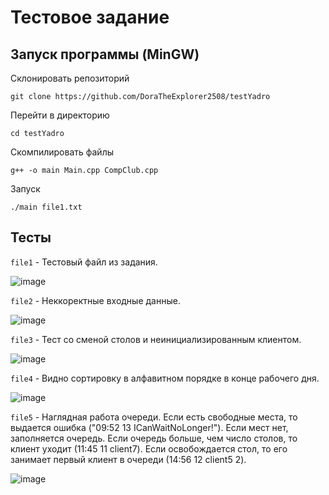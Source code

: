 # Тестовое задание
## Запуск программы (MinGW)
Склонировать репозиторий

```
git clone https://github.com/DoraTheExplorer2508/testYadro
```

Перейти в директорию

```
cd testYadro
```

Скомпилировать файлы

```
g++ -o main Main.cpp CompClub.cpp
```

Запуск

```
./main file1.txt
```

## Тесты

`file1` - Тестовый файл из задания.

![image](https://github.com/DoraTheExplorer2508/testYadro/assets/71318362/4ca23e7f-9fd9-46f6-9b55-623cf5a4a3b3)


`file2` - Неккоректные входные данные.

![image](https://github.com/DoraTheExplorer2508/testYadro/assets/71318362/f1d8f7fb-d07c-4c48-bf7e-dd6a11d8a703)


`file3` - Тест со сменой столов и неинициализированным клиентом.

![image](https://github.com/DoraTheExplorer2508/testYadro/assets/71318362/729c21d1-8e10-4636-8dcd-915c66df1e54)

`file4` - Видно сортировку в алфавитном порядке в конце рабочего дня.

![image](https://github.com/DoraTheExplorer2508/testYadro/assets/71318362/fde9dec0-5cc8-4efb-9151-5452aaa70b5a)

`file5` - Наглядная работа очереди. Если есть свободные места, то выдается ошибка ("09:52 13 ICanWaitNoLonger!"). Если мест нет, заполняется очередь. Если очередь больше, чем число столов, то клиент уходит (11:45 11 client7). Если освобождается стол, то его занимает первый клиент в очереди (14:56 12 client5 2).

![image](https://github.com/DoraTheExplorer2508/testYadro/assets/71318362/8ffa311f-2413-419e-9161-a2b2e2628bfb)




